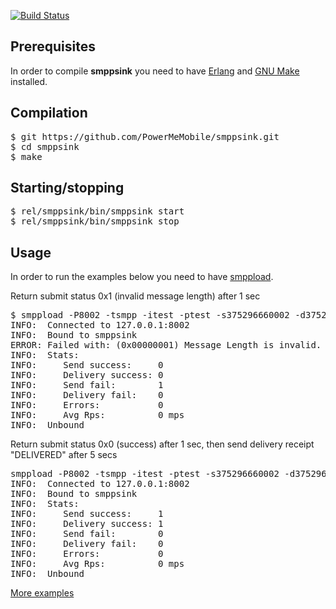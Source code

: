 [![Build Status](https://travis-ci.org/PowerMeMobile/smppsink.png?branch=master)](https://travis-ci.org/PowerMeMobile/smppsink)

## Prerequisites

In order to compile **smppsink** you need to have [Erlang](http://www.erlang.org/) and [GNU Make](http://www.gnu.org/software/make/) installed.

## Compilation

<pre>
$ git https://github.com/PowerMeMobile/smppsink.git
$ cd smppsink
$ make
</pre>

## Starting/stopping

<pre>
$ rel/smppsink/bin/smppsink start
$ rel/smppsink/bin/smppsink stop
</pre>

## Usage
In order to run the examples below you need to have [smppload](https://github.com/PowerMeMobile/smppload).

Return submit status 0x1 (invalid message length) after 1 sec
<pre>
$ smppload -P8002 -tsmpp -itest -ptest -s375296660002 -d375296543210 -b"submit:{status:1,timeout:1}" -D
INFO:  Connected to 127.0.0.1:8002
INFO:  Bound to smppsink
ERROR: Failed with: (0x00000001) Message Length is invalid.
INFO:  Stats:
INFO:     Send success:     0
INFO:     Delivery success: 0
INFO:     Send fail:        1
INFO:     Delivery fail:    0
INFO:     Errors:           0
INFO:     Avg Rps:          0 mps
INFO:  Unbound
</pre>

Return submit status 0x0 (success) after 1 sec, then send delivery receipt "DELIVERED" after 5 secs
<pre>
smppload -P8002 -tsmpp -itest -ptest -s375296660002 -d375296543210 -b"{submit:{status:0,timeout:1},receipt:{status:delivered,timeout:5}}" -D
INFO:  Connected to 127.0.0.1:8002
INFO:  Bound to smppsink
INFO:  Stats:
INFO:     Send success:     1
INFO:     Delivery success: 1
INFO:     Send fail:        0
INFO:     Delivery fail:    0
INFO:     Errors:           0
INFO:     Avg Rps:          0 mps
INFO:  Unbound
</pre>

[More examples](https://github.com/PowerMeMobile/smppsink/blob/master/test/test.sh#L62)

